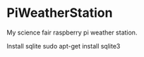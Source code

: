 # PiWeatherStation
My science fair raspberry pi weather station.

Install sqlite
 sudo apt-get install sqlite3

